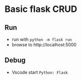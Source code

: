 # Basic flask CRUD

## Run

* run with `python -m flask run`
* browse to http://localhost:5000

## Debug

* Vscode start `Python: Flask`
